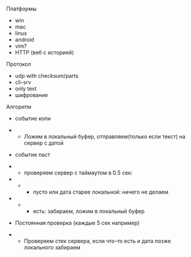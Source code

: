 Платформы
-  win
- mac
- linux
- android
- vim?
- HTTP (веб с историей)

Протокол
- udp with checksum/parts
- cli-srv
- only text
- шифрование

Алгоритм
- событие копи
- -  Ложим в локальный буфер, отправляем(только если текст) на сервер с датой
- событие паст
- - проверяем сервер с таймаутом в 0.5 сек:
- - - пусто или дата старее локальной: ничего не делаем
- - - есть: забираем, ложим в локальный буфер

- Постоянная проверка (каждые 5 сек например)
- - Проверяем стек сервера, если что-то есть и дата позже локального забираем
